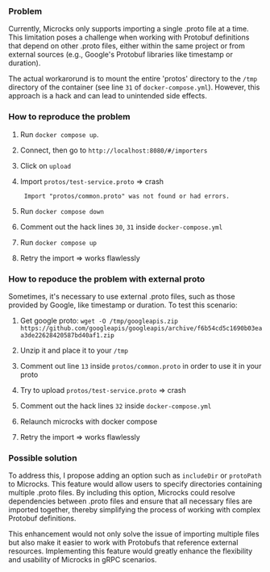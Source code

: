 ### Problem

Currently, Microcks only supports importing a single .proto file at a time. This limitation poses a challenge when working with Protobuf definitions that depend on other .proto files, either within the same project or from external sources (e.g., Google's Protobuf libraries like timestamp or duration).

The actual workarorund is to mount the entire 'protos' directory to the `/tmp` directory of the container (see line `31` of `docker-compose.yml`). However, this approach is a hack and can lead to unintended side effects.

### How to reproduce the problem

1. Run `docker compose up`.
2. Connect, then go to `http://localhost:8080/#/importers`
3. Click on `upload`
4. Import `protos/test-service.proto` => crash

   ```
    Import "protos/common.proto" was not found or had errors.
   ```

5. Run `docker compose down`
6. Comment out the hack lines `30`, `31` inside `docker-compose.yml`
7. Run `docker compose up`
8. Retry the import => works flawlessly

### How to repoduce the problem with external proto

Sometimes, it's necessary to use external .proto files, such as those provided by Google, like timestamp or duration. To test this scenario:

1. Get google proto: `wget -O /tmp/googleapis.zip https://github.com/googleapis/googleapis/archive/f6b54cd5c1690b03eaa3de22628420587bd40af1.zip`
2. Unzip it and place it to your `/tmp`

3. Comment out line `13` inside `protos/common.proto` in order to use it in your proto
4. Try to upload `protos/test-service.proto` => crash

5. Comment out the hack lines `32` inside `docker-compose.yml`
6. Relaunch microcks with docker compose
7. Retry the import => works flawlessly

### Possible solution

To address this, I propose adding an option such as `includeDir` or `protoPath` to Microcks. This feature would allow users to specify directories containing multiple .proto files. By including this option, Microcks could resolve dependencies between .proto files and ensure that all necessary files are imported together, thereby simplifying the process of working with complex Protobuf definitions.

This enhancement would not only solve the issue of importing multiple files but also make it easier to work with Protobufs that reference external resources. Implementing this feature would greatly enhance the flexibility and usability of Microcks in gRPC scenarios.
